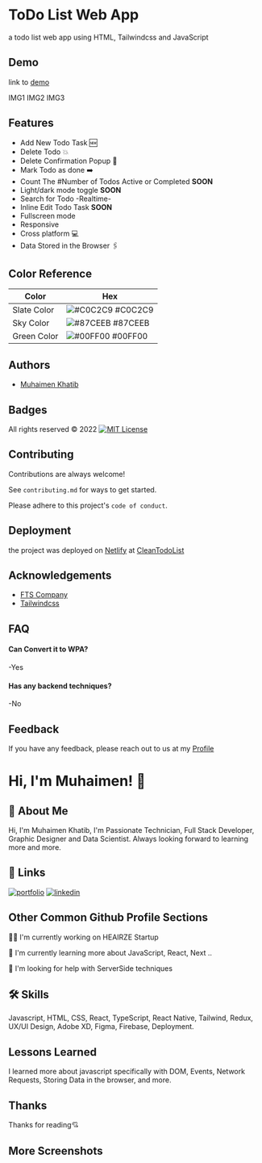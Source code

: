 
# ToDo List Web App

a todo list web app using HTML, Tailwindcss and JavaScript


## Demo

link to [demo](https://cleantodolist.netlify.app)

IMG1
IMG2
IMG3


## Features

- Add New Todo Task 🆕
- Delete Todo 💥
- Delete Confirmation Popup 📃
- Mark Todo as done ➡️
- Count The #Number of Todos Active or Completed **SOON**
- Light/dark mode toggle **SOON**
- Search for Todo -Realtime-
- Inline Edit Todo Task **SOON**
- Fullscreen mode
- Responsive
- Cross platform 💻
- Data Stored in the Browser 🖇️


## Color Reference

| Color             | Hex                                                                |
| ----------------- | ------------------------------------------------------------------ |
| Slate Color | ![#C0C2C9](https://via.placeholder.com/10/C0C2C9?text=+) #C0C2C9 |
| Sky Color | ![#87CEEB](https://via.placeholder.com/10/87CEEB?text=+) #87CEEB |
| Green Color | ![#00FF00](https://via.placeholder.com/10/00FF00?text=+) #00FF00 |

## Authors

- [Muhaimen Khatib](https://www.github.com/m5atib)


## Badges

All rights reserved © 2022
[![MIT License](https://img.shields.io/badge/License-MIT-green.svg)](https://choosealicense.com/licenses/mit/)

## Contributing

Contributions are always welcome!

See `contributing.md` for ways to get started.

Please adhere to this project's `code of conduct`.


## Deployment

the project was deployed on [Netlify](https://www.netlify.com/) at [CleanTodoList](https://cleantodolist.netlify.app/)



## Acknowledgements

 - [FTS Company](https://)
 - [Tailwindcss](https://tailwindcss.com/)


## FAQ

#### Can Convert it to WPA?

-Yes

#### Has any backend techniques?

-No


## Feedback

If you have any feedback, please reach out to us at my [Profile](khatib.netlify.com)


# Hi, I'm Muhaimen! 👋


## 🚀 About Me
Hi, I'm Muhaimen Khatib, I'm Passionate Technician, Full Stack Developer, Graphic Designer and Data Scientist. Always looking forward to learning more and more.



## 🔗 Links
[![portfolio](https://img.shields.io/badge/my_portfolio-000?style=for-the-badge&logo=ko-fi&logoColor=white)](https://khatib.netlify.app/)
[![linkedin](https://img.shields.io/badge/linkedin-0A66C2?style=for-the-badge&logo=linkedin&logoColor=white)](https://www.linkedin.com/in/m5atib)

## Other Common Github Profile Sections
👩‍💻 I'm currently working on HEAIRZE Startup

🧠 I'm currently learning more about JavaScript, React, Next ..

🤔 I'm looking for help with ServerSide techniques


## 🛠 Skills
Javascript, HTML, CSS, React, TypeScript, React Native, Tailwind, Redux, UX/UI Design, Adobe XD, Figma, Firebase, Deployment. 


## Lessons Learned

I learned more about javascript specifically with DOM, Events, Network Requests, Storing Data in the browser, and more.


## Thanks

Thanks for reading💘


## More Screenshots
